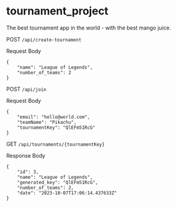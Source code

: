 # tournament_project

The best tournament app in the world - with the best mango juice. 




POST `/api/create-tournament`

Request Body
```
{
    "name": "League of Legends",
    "number_of_teams": 2
}
```


POST `/api/join`

Request Body
```
{
    "email": "hello@world.com",
    "teamName": "Pikachu",
    "tournamentKey": "QlEFm51RcG"
}
```

GET `/api/tournaments/{tournamentKey}`

Response Body
```
{
    "id": 3,
    "name": "League of Legends",
    "generated_key": "QlEFm51RcG",
    "number_of_teams": 2,
    "date": "2023-10-07T17:06:14.437633Z"
}
```


